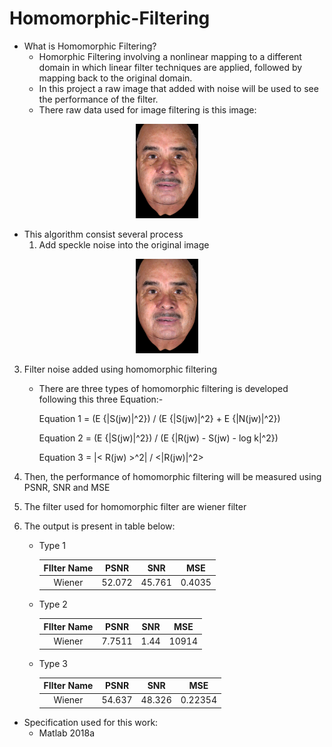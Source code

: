 # Homomorphic-Filtering

- What is Homomorphic Filtering?
  - Homorphic Filtering involving a nonlinear mapping to a different domain in which linear filter techniques are applied, followed by mapping back to the original domain.
  - In this project a raw image that added with noise will be used to see the performance of the filter.
  - There raw data used for image filtering is this image:
<p align="center">
  <img width="20%" height="20%" src="https://github.com/masyitah-abu/Homomorphic-Filtering/blob/main/raw.png">
</p>

- This algorithm consist several process
  1. Add speckle noise into the original image
<p align="center">
  <img width="20%" height="20%" src="https://github.com/masyitah-abu/Homomorphic-Filtering/blob/main/raw.png">
</p>

  3. Filter noise added using homomorphic filtering
      - There are three types of homomorphic filtering is developed following this three Equation:- 
        <p align="left">
          Equation 1 = (E {|S(jw)|^2}) / (E {|S(jw)|^2} + E {|N(jw)|^2})  
        </p>   
        <p align="left">
          Equation 2 = (E {|S(jw)|^2}) / (E {|R(jw) - S(jw) - log k|^2})
        </p>
        <p align="left">
          Equation 3 = |< R(jw) >^2| / <|R(jw)|^2>
        </p>               
  
  3. Then, the performance of homomorphic filtering will be measured using PSNR, SNR and MSE
  4. The filter used for homomorphic filter are wiener filter
  5. The output is present in table below:
      - Type 1 
  
        | FIlter Name | PSNR  | SNR  | MSE  |
        | :-------:   | :---: | :--: | :---:|
        | Wiener      | 52.072|45.761|0.4035|
    
      - Type 2 
  
        | FIlter Name | PSNR  | SNR  | MSE  |
        | :-------:   | :---: | :--: | :---:|
        | Wiener      |7.7511 |1.44  |10914 |
        
      - Type 3 
  
        | FIlter Name | PSNR  | SNR  | MSE   |
        | :-------:   | :---: | :--: | :----:|
        | Wiener      |54.637 |48.326|0.22354|
        
        
- Specification used for this work:
  - Matlab 2018a 

